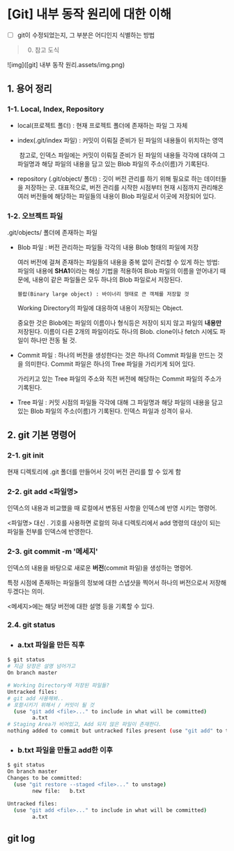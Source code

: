 # [Git] 내부 동작 원리에 대한 이해

- [ ] git이 수정되었는지, 그 부분은 어디인지 식별하는 방법

> 0. 참고 도식

![img]([git] 내부 동작 원리.assets/img.png)

## 1. 용어 정리

### 1-1. Local, Index, Repository

- local(프로젝트 폴더) : 현재 프로젝트 폴더에 존재하는 파일 그 자체

- index(.git/index 파일) : 커밋이 이뤄질 준비가 된 파일의 내용들이 위치하는 영역

  ​	참고로, 인덱스 파일에는 커밋이 이뤄질 준비가 된 파일의 내용들 각각에 대하여 	그 파일명과 해당 파일의 내용을 담고 있는 Blob 파일의 주소(이름)가 기록된다.

- repository (.git/object/ 폴더) : 깃이 버전 관리를 하기 위해 필요로 하는 데이터들을 저장하는 곳. 대표적으로, 버전 관리를 시작한 시점부터 현재 시점까지 관리해온 여러 버전들에 해당하는 파일들의 내용이 Blob 파일로서 이곳에 저장되어 있다. 



### 1-2. 오브젝트 파일

.git/objects/ 폴더에 존재하는 파일

- Blob 파일 : 버전 관리하는 파일들 각각의 내용 Blob  형태의 파일에 저장

  여러 버전에 걸쳐 존재하는 파일들의 내용을 중복 없이 관리할 수 있게 하는 방법: 파일의 내용에 **SHA1**이라는 해싱 기법을 적용하여  Blob 파일의 이름을 얻어내기 때문에, 내용이 같은 파일들은 모두 하나의 Blob 파일로서 저장된다.

  `블랍(Binary large object) : 바이너리 형태로 큰 객체를 저장할 것`

  Working Directory의 파일에 대응하여 내용이 저장되는 Object.

  중요한 것은 Blob에는 파일의 이름이나 형식등은 저장이 되지 않고 파일의 **내용만** 저장된다. 이름이 다른 2개의 파일이라도 하나의  Blob. clone이나 fetch 시에도 파일이 하나만 전동 될 것.

  

- Commit 파일 : 하나의 버전을 생성한다는 것은 하나의 Commit 파일을 만드는 것을 의미한다. Commit 파일은 하나의 Tree 파일을 가리키게 되어 있다.

  가리키고 있는 Tree 파일의 주소와 직전 버전에 해당하는 Commit 파일의 주소가 기록된다.

- Tree 파일 : 커밋 시점의 파일들 각각에 대해 그 파일명과 해당 파일의 내용을 담고 있는 Blob 파일의 주소(이름)가 기록된다. 인덱스 파일과 성격이 유사.



## 2. git 기본 명령어



### 2-1. git init

현재 디렉토리에 .git 폴더를 만들어서 깃이 버전 관리를 할 수 있게 함



### 2-2. git add <파일명>

인덱스의 내용과 비교했을 때 로컬에서 변동된 사항을 인덱스에 반영 시키는 명령어.

<파일명> 대신 . 기호를 사용하면 로컬의 혀내 디렉토리에서 add 명령의 대상이 되는 파일들 전부를 인덱스에 반영한다.



### 2-3. git commit -m '메세지'

인덱스의 내용을 바탕으로 새로운 **버전**(commit 파일)을 생성하는 명령어.

특정 시점에 존재하는 파일들의 정보에 대한 스냅샷을 찍어서 하나의 버전으로서 저장해두겠다는 의미.

<메세지>에는 해당 버전에 대한 설명 등을 기록할 수 있다.

 

### 2.4. git status

- ### a.txt 파일을 만든 직후

```bash
$ git status
# 지금 당장은 설명 넘어가고
On branch master

# Working Directory에 저장된 파일들?
Untracked files:
# git add 사용해봐..
# 포함시키기 위해서 / 커밋이 될 것
  (use "git add <file>..." to include in what will be committed)
        a.txt
# Staging Area가 비어있고, Add 되지 않은 파일이 존재한다.
nothing added to commit but untracked files present (use "git add" to track)
```

- ### b.txt 파일을 만들고 add한 이후

```bash
$ git status
On branch master
Changes to be committed:
  (use "git restore --staged <file>..." to unstage)
        new file:   b.txt

Untracked files:
  (use "git add <file>..." to include in what will be committed)
        a.txt
```





## git log







